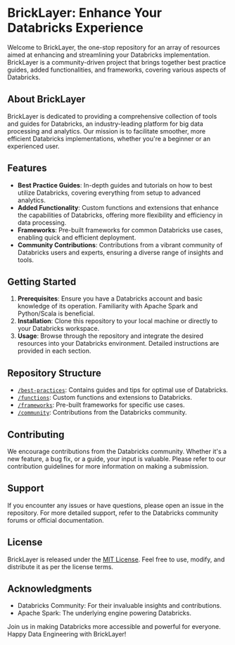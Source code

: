 # BrickLayer: Enhance Your Databricks Experience

Welcome to BrickLayer, the one-stop repository for an array of resources aimed at enhancing and streamlining your Databricks implementation. BrickLayer is a community-driven project that brings together best practice guides, added functionalities, and frameworks, covering various aspects of Databricks.

## About BrickLayer

BrickLayer is dedicated to providing a comprehensive collection of tools and guides for Databricks, an industry-leading platform for big data processing and analytics. Our mission is to facilitate smoother, more efficient Databricks implementations, whether you're a beginner or an experienced user.

## Features

- **Best Practice Guides**: In-depth guides and tutorials on how to best utilize Databricks, covering everything from setup to advanced analytics.
- **Added Functionality**: Custom functions and extensions that enhance the capabilities of Databricks, offering more flexibility and efficiency in data processing.
- **Frameworks**: Pre-built frameworks for common Databricks use cases, enabling quick and efficient deployment.
- **Community Contributions**: Contributions from a vibrant community of Databricks users and experts, ensuring a diverse range of insights and tools.

## Getting Started

1. **Prerequisites**: Ensure you have a Databricks account and basic knowledge of its operation. Familiarity with Apache Spark and Python/Scala is beneficial.
2. **Installation**: Clone this repository to your local machine or directly to your Databricks workspace.
3. **Usage**: Browse through the repository and integrate the desired resources into your Databricks environment. Detailed instructions are provided in each section.

## Repository Structure

- [`/best-practices`](/best-practices/README.md): Contains guides and tips for optimal use of Databricks.
- [`/functions`](/functions/README.md): Custom functions and extensions to Databricks.
- [`/frameworks`](/frameworks/README.md): Pre-built frameworks for specific use cases.
- [`/community`](/community/README.md): Contributions from the Databricks community.

## Contributing

We encourage contributions from the Databricks community. Whether it's a new feature, a bug fix, or a guide, your input is valuable. Please refer to our contribution guidelines for more information on making a submission.

## Support

If you encounter any issues or have questions, please open an issue in the repository. For more detailed support, refer to the Databricks community forums or official documentation.

## License

BrickLayer is released under the [MIT License](LICENSE.md). Feel free to use, modify, and distribute it as per the license terms.

## Acknowledgments

- Databricks Community: For their invaluable insights and contributions.
- Apache Spark: The underlying engine powering Databricks.

Join us in making Databricks more accessible and powerful for everyone. Happy Data Engineering with BrickLayer!
